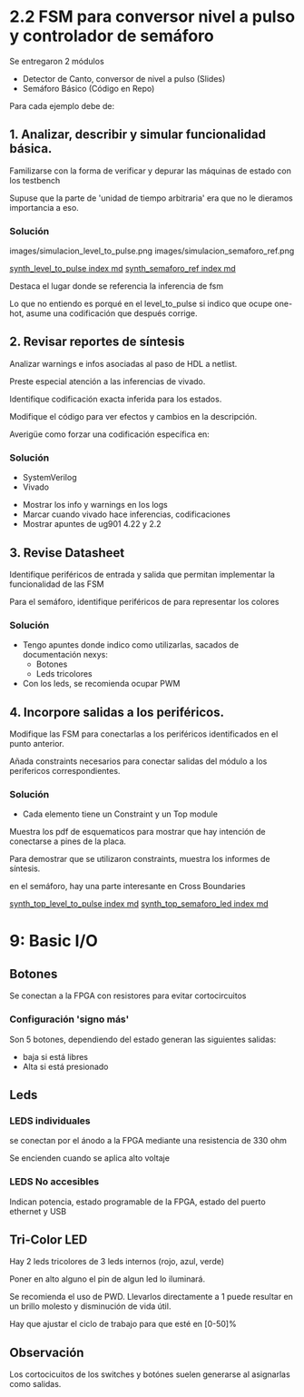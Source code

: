 # 2.2 FSM para conversor nivel a pulso y controlador de semáforo
Se entregaron 2 módulos

- Detector de Canto, conversor de nivel a pulso (Slides)
- Semáforo Básico (Código en Repo)

Para cada ejemplo debe de:

## 1. Analizar, describir y simular funcionalidad básica. 
Familizarse con la forma de verificar y depurar las máquinas de estado con los testbench

Supuse que la parte de 'unidad de tiempo arbitraria' era que no le dieramos importancia a eso.

### Solución
images/simulacion_level_to_pulse.png
images/simulacion_semaforo_ref.png

[synth_level_to_pulse index md](synth_level_to_pulse/index.md)
[synth_semaforo_ref index md](synth_semaforo_ref/index.md)

Destaca el lugar donde se referencia la inferencia de fsm

Lo que no entiendo es porqué en el level_to_pulse si indico que ocupe one-hot, asume una codificación que después corrige.

## 2. Revisar reportes de síntesis
Analizar warnings e infos asociadas al paso de HDL a netlist.

Preste especial atención a las inferencias de vivado.

Identifique codificación exacta inferida para los estados.

Modifique el código para ver efectos y cambios en la descripción.

Averigüe como forzar una codificación específica en:

### Solución
- SystemVerilog
- Vivado

* Mostrar los info y warnings en los logs
* Marcar cuando vivado hace inferencias, codificaciones
* Mostrar apuntes de ug901 4.22 y 2.2

## 3. Revise Datasheet
Identifique periféricos de entrada y salida que permitan implementar la funcionalidad de las FSM

Para el semáforo, identifique periféricos de para representar los colores

### Solución
* Tengo apuntes donde indico como utilizarlas, sacados de documentación nexys:
    * Botones
    * Leds tricolores
* Con los leds, se recomienda ocupar PWM

## 4. Incorpore salidas a los periféricos.
Modifique las FSM para conectarlas a los periféricos identificados en el punto anterior.

Añada constraints necesarios para conectar salidas del módulo a los perifericos correspondientes.

### Solución
* Cada elemento tiene un Constraint y un Top module

Muestra los pdf de esquematicos para mostrar que hay intención de conectarse a pines de la placa.

Para demostrar que se utilizaron constraints, muestra los informes de síntesis.

en el semáforo, hay una parte interesante en Cross Boundaries

[synth_top_level_to_pulse index md](synth_top_level_to_pulse/index.md)
[synth_top_semaforo_led index md](synth_top_semaforo_led/index.md)



# 9: Basic I/O
## Botones
Se conectan a la FPGA con resistores para evitar cortocircuitos

### Configuración 'signo más'
Son 5 botones, dependiendo del estado generan las siguientes salidas:
- baja si está libres
- Alta si está presionado

## Leds
### LEDS individuales
se conectan por el ánodo a la FPGA mediante una resistencia de 330 ohm

Se encienden cuando se aplica alto voltaje

### LEDS No accesibles
Indican potencia, estado programable de la FPGA, estado del puerto ethernet y USB

## Tri-Color LED
Hay 2 leds tricolores de 3 leds internos (rojo, azul, verde) 

Poner en alto alguno el pin de algun led lo iluminará.

Se recomienda el uso de PWD. Llevarlos directamente a 1 puede resultar en un brillo molesto y disminución de vida útil.

Hay que ajustar el ciclo de trabajo para que esté en [0-50]%

## Observación
Los cortocicuitos de los switches y botónes suelen generarse al asignarlas como salidas.
